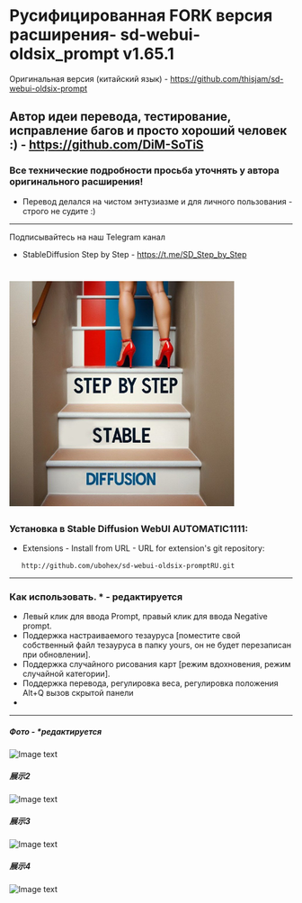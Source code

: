 
# Русифицированная FORK версия расширения- sd-webui-oldsix_prompt v1.65.1 
Оригинальная версия (китайский язык) - https://github.com/thisjam/sd-webui-oldsix-prompt
## Автор идеи перевода, тестирование, исправление багов и просто хороший человек :) - https://github.com/DiM-SoTiS
### Все технические подробности просьба уточнять у автора оригинального расширения!
* Перевод делался на чистом энтузиазме и для личного пользования - строго не судите :)
--- 

  <p> Подписывайтесь на наш Telegram канал </p>
 
* StableDiffusion Step by Step - https://t.me/SD_Step_by_Step
# <img src="imgs/tg.jpg" width="400" height="400" />

### Установка в Stable Diffusion WebUI AUTOMATIC1111:
  * Extensions - Install from URL - URL for extension's git repository:
  ```
     http://github.com/ubohex/sd-webui-oldsix-promptRU.git
  ```
 
--- 
### Как использовать. * - редактируется
  * Левый клик для ввода Prompt, правый клик для ввода Negative prompt.
  * Поддержка настраиваемого тезауруса [поместите свой собственный файл тезауруса в папку yours, он не будет перезаписан при обновлении].
  * Поддержка случайного рисования карт [режим вдохновения, режим случайной категории].
  * Поддержка перевода, регулировка веса, регулировка положения Alt+Q вызов скрытой панели
  * 
  
  ---
  ##### Фото - *редактируется 
  ![Image text](imgs/1.png)
  ##### 展示2 
  ![Image text](imgs/2.png)
  ##### 展示3
  ![Image text](imgs/3.png)
  ##### 展示4
  ![Image text](imgs/4.png)

